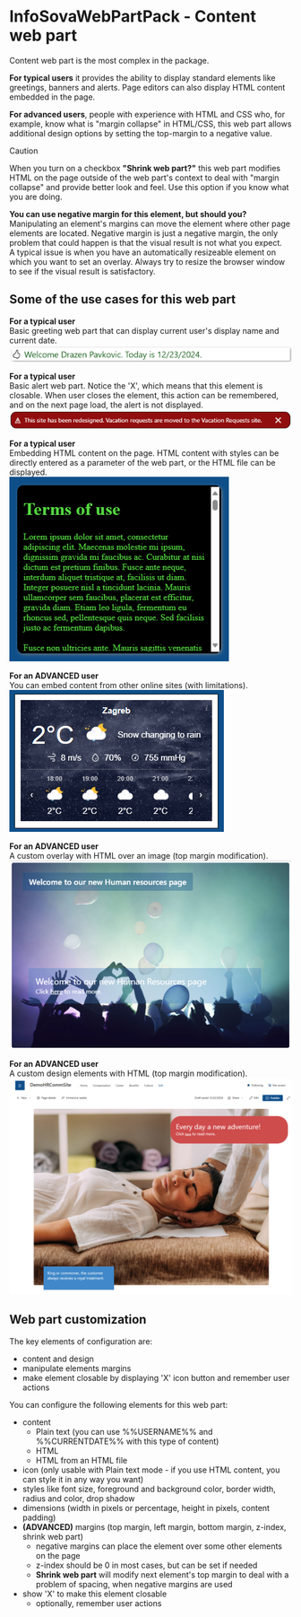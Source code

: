 # InfoSovaWebPartPack - Content web part

Content web part is the most complex in the package.

**For typical users** it provides the ability to display standard elements like greetings, banners and alerts. Page editors can also display HTML content embedded in the page.

**For advanced users**, people with experience with HTML and CSS who, for example, know what is "margin collapse" in HTML/CSS, this web part allows additional design options by setting the top-margin to a negative value.<br/>
> [!CAUTION]
> When you turn on a checkbox **"Shrink web part?"** this web part modifies HTML on the page outside of the web part's context to deal with "margin collapse" and provide better look and feel. Use this option if you know what you are doing.

**You can use negative margin for this element, but should you?**<br/>
Manipulating an element's margins can move the element where other page elements are located. Negative margin is just a negative margin, the only problem that could happen is that the visual result is not what you expect.<br/>
A typical issue is when you have an automatically resizeable element on which you want to set an overlay. Always try to resize the browser window to see if the visual result is satisfactory.

## Some of the use cases for this web part

**For a typical user**<br/>
Basic greeting web part that can display current user's display name and current date.<br/>
![Example 1 of the Content web part](ScreenContent1.png)

**For a typical user**<br/>
Basic alert web part. Notice the 'X', which means that this element is closable. When user closes the element, this action can be remembered, and on the next page load, the alert is not displayed.<br/>
![Example 2 of the Content web part](ScreenContent2.png)

**For a typical user**<br/>
Embedding HTML content on the page. HTML content with styles can be directly entered as a parameter of the web part, or the HTML file can be displayed.<br/>
![Example 3 of the Content web part](ScreenContent3.png)

**For an ADVANCED user**<br/>
You can embed content from other online sites (with limitations).<br/>
![Example 4 of the Content web part](ScreenContent4.png)

**For an ADVANCED user**<br/>
A custom overlay with HTML over an image (top margin modification).<br/>
![Example 5 of the Content web part](ScreenContent5.png)

**For an ADVANCED user**<br/>
A custom design elements with HTML (top margin modification).<br/>
![Example 6 of the Content web part](ScreenContent6.png)

## Web part customization

The key elements of configuration are:
- content and design
- manipulate elements margins
- make element closable by displaying 'X' icon button and remember user actions


You can configure the following elements for this web part:
- content
  - Plain text (you can use %%USERNAME%% and %%CURRENTDATE%% with this type of content)
  - HTML
  - HTML from an HTML file
- icon (only usable with Plain text mode - if you use HTML content, you can style it in any way you want)
- styles like font size, foreground and background color, border width, radius and color, drop shadow
- dimensions (width in pixels or percentage, height in pixels, content padding)
- **(ADVANCED)** margins (top margin, left margin, bottom margin, z-index, shrink web part)
  - negative margins can place the element over some other elements on the page
  - z-index should be 0 in most cases, but can be set if needed
  - **Shrink web part** will modify next element's top margin to deal with a problem of spacing, when negative margins are used
- show 'X' to make this element closable
  - optionally, remember user actions
